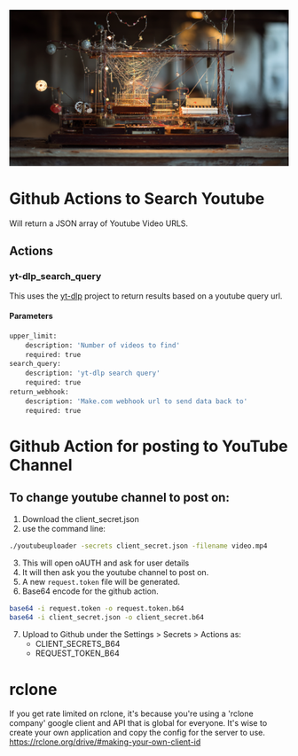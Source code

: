 ![header](https://raw.githubusercontent.com/IORoot/GithubAction_VideoConstructor/refs/heads/master/header.jpg)

# Github Actions to Search Youtube

Will return a JSON array of Youtube Video URLS.

## Actions

### yt-dlp_search_query

This uses the [yt-dlp](https://github.com/yt-dlp/yt-dlp) project to return 
results based on a youtube query url.

#### Parameters

```bash
upper_limit:
    description: 'Number of videos to find'     
    required: true
search_query:
    description: 'yt-dlp search query'  
    required: true
return_webhook:
    description: 'Make.com webhook url to send data back to'
    required: true
```



# Github Action for posting to YouTube Channel

## To change youtube channel to post on:

1. Download the client_secret.json
2. use the command line:
```bash
./youtubeuploader -secrets client_secret.json -filename video.mp4
```
3. This will open oAUTH and ask for user details
4. It will then ask you the youtube channel to post on.
5. A new `request.token` file will be generated.
6. Base64 encode for the github action.
```bash
base64 -i request.token -o request.token.b64
base64 -i client_secret.json -o client_secret.b64
```
7. Upload to Github under the Settings > Secrets > Actions as:
    - CLIENT_SECRETS_B64
    - REQUEST_TOKEN_B64


# rclone

If you get rate limited on rclone, it's because you're using a 'rclone company' google client and API that is global for everyone.
It's wise to create your own application and copy the config for the server to use.
https://rclone.org/drive/#making-your-own-client-id